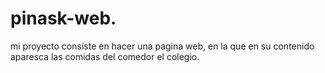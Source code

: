 # pinask-web.
mi proyecto consiste en hacer una pagina web, en la que en su contenido aparesca las comidas del comedor el colegio.
